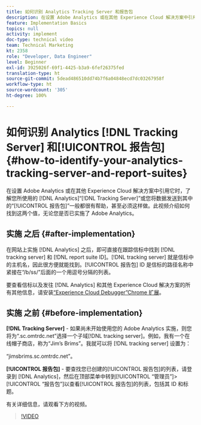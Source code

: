 ```yaml
---
title: 如何识别 Analytics Tracking Server 和报告包
description: 在设置 Adobe Analytics 或在其他 Experience Cloud 解决方案中引用它时，了解您所使用的 Analytics“Tracking Server”或您将数据发送到其中的“报告包”一般都很有帮助，甚至必须这样做。此视频介绍如何找到这两个值，无论您是否已实施了 Adobe Analytics。
feature: Implementation Basics
topics: null
activity: implement
doc-type: technical video
team: Technical Marketing
kt: 2358
role: "Developer, Data Engineer"
level: Beginner
exl-id: 3925026f-69f1-4425-b3a9-6fef26375fed
translation-type: ht
source-git-commit: 5dead486510dd74b7f6a04848ecd7dc03267958f
workflow-type: ht
source-wordcount: '305'
ht-degree: 100%

---
```


# 如何识别 Analytics [!DNL Tracking Server] 和[!UICONTROL 报告包]{#how-to-identify-your-analytics-tracking-server-and-report-suites}

在设置 Adobe Analytics 或在其他 Experience Cloud 解决方案中引用它时，了解您所使用的 [!DNL Analytics]“[!DNL Tracking Server]”或您将数据发送到其中的“[!UICONTROL 报告包]”一般都很有帮助，甚至必须这样做。此视频介绍如何找到这两个值，无论您是否已实施了 Adobe Analytics。

## 实施 之后 {#after-implementation}

在网站上实施 [!DNL Analytics] 之后，即可直接在跟踪信标中找到 [!DNL tracking server] 和 [!DNL report suite ID]。[!DNL tracking server] 就是信标中的主机名，因此很方便就能找到。[!UICONTROL 报告包] ID 是信标的路径名称中紧接在“/b/ss/”后面的一个用逗号分隔的列表。

要查看信标以及发往 [!DNL Analytics] 和其他 Experience Cloud 解决方案的所有其他信息，请安装[“Experience Cloud Debugger”Chrome 扩展](https://chrome.google.com/webstore/detail/adobe-experience-cloud-de/ocdmogmohccmeicdhlhhgepeaijenapj?hl=zh-Hans)。

## 实施 之前 {#before-implementation}

**[!DNL Tracking Server]** - 如果尚未开始使用您的 Adobe Analytics 实施，则您将为“.sc.omtrdc.net”选择一个子域[!DNL tracking server]。例如，我有一个在线帽子商店，称为“Jim’s Brims”。我就可以将 [!DNL tracking server] 设置为：

“jimsbrims.sc.omtrdc.net”。

**[!UICONTROL 报告包]** - 要查找您已创建的[!UICONTROL 报告包]的列表，请登录到 [!DNL Analytics]，然后在顶部菜单中转到[!UICONTROL “管理员”]>[!UICONTROL “报告包”]以查看[!UICONTROL 报告包]的列表，包括其 ID 和标题。

有关详细信息，请观看下方的视频。

>[!VIDEO](https://video.tv.adobe.com/v/26061/?quality=12)
